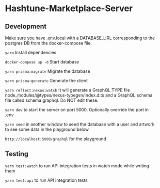# Hashtune-Marketplace-Server

## Development

Make sure you have .env.local with a DATABASE_URL corresponding to the postgres DB from the docker-compose file.

`yarn` Install dependencies

`docker-compose up -d` Start database

`yarn prisma:migrate` Migrate the database

`yarn prisma:generate` Generate the client

`yarn reflect:nexus:watch` It will generate a GraphQL TYPE file node_modules/@types/nexus-typegen/index.d.ts and a GraphQL schema file called schema.graphql. Do NOT edit these.

`yarn dev` to start the server on port 5000. Optionally override the port in .env

`yarn seed` in another window to seed the database with a user and artwork to see some data in the playground below

`http://localhost:5000/graphql` for the playground

## Testing

`yarn test:watch` to run API integration tests in watch mode while writing them

`yarn test:api` to run API integration tests
